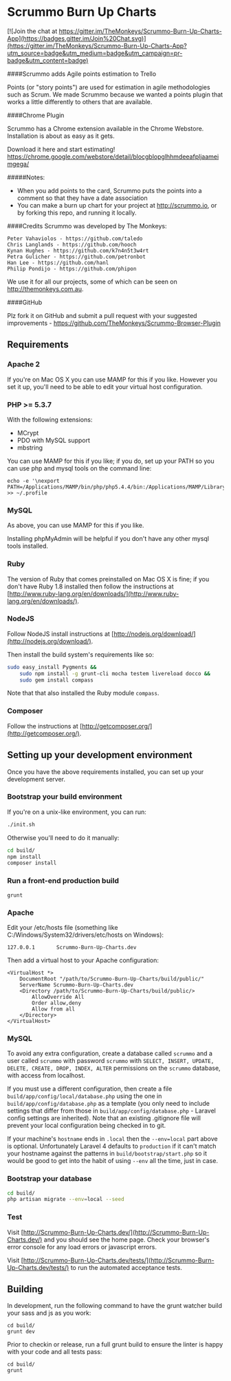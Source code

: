 Scrummo Burn Up Charts
=======================

[![Join the chat at https://gitter.im/TheMonkeys/Scrummo-Burn-Up-Charts-App](https://badges.gitter.im/Join%20Chat.svg)](https://gitter.im/TheMonkeys/Scrummo-Burn-Up-Charts-App?utm_source=badge&utm_medium=badge&utm_campaign=pr-badge&utm_content=badge)

####Scrummo adds Agile points estimation to Trello

Points (or "story points") are used for estimation in agile methodologies such as Scrum. We made Scrummo because we wanted a points plugin that works a little differently to others that are available.

####Chrome Plugin

Scrummo has a Chrome extension available in the Chrome Webstore. Installation is about as easy as it gets.

Download it here and start estimating!
https://chrome.google.com/webstore/detail/blocgblopglhhmdeeafpljaameimgega/

#####Notes:
* When you add points to the card, Scrummo puts the points into a comment so that they have a date association
* You can make a burn up chart for your project at http://scrummo.io, or by forking this repo, and running it locally.

####Credits
Scrummo was developed by The Monkeys:

    Peter Vahaviolos - https://github.com/taledo
    Chris Langlands - https://github.com/hooch
    Kynan Hughes - https://github.com/k7n4n5t3w4rt
    Petra Gulicher - https://github.com/petronbot
    Han Lee - https://github.com/hanl
    Philip Pondijo - https://github.com/phipon

We use it for all our projects, some of which can be seen on http://themonkeys.com.au.

####GitHub

Plz fork it on GitHub and submit a pull request with your suggested improvements - https://github.com/TheMonkeys/Scrummo-Browser-Plugin


Requirements
------------

### Apache 2

If you're on Mac OS X you can use MAMP for this if you like. However you set it up, you'll need to be able to edit your
virtual host configuration.

### PHP >= 5.3.7

With the following extensions:

- MCrypt
- PDO with MySQL support
- mbstring

You can use MAMP for this if you like; if you do, set up your PATH so you can use php and mysql tools on the command
line:



    echo -e '\nexport PATH=/Applications/MAMP/bin/php/php5.4.4/bin:/Applications/MAMP/Library/bin:$PATH\n\n' >> ~/.profile

### MySQL

As above, you can use MAMP for this if you like.

Installing phpMyAdmin will be helpful if you don't have any other mysql tools installed.

### Ruby

The version of Ruby that comes preinstalled on Mac OS X is fine; if you don't have Ruby 1.8 installed
then follow the instructions at [http://www.ruby-lang.org/en/downloads/](http://www.ruby-lang.org/en/downloads/).

### NodeJS

Follow NodeJS install instructions at [http://nodejs.org/download/](http://nodejs.org/download/).

Then install the build system's requirements like so:

```bash
sudo easy_install Pygments &&
    sudo npm install -g grunt-cli mocha testem livereload docco &&
    sudo gem install compass
```

Note that that also installed the Ruby module `compass`.

### Composer

Follow the instructions at [http://getcomposer.org/](http://getcomposer.org/).

Setting up your development environment
---------------------------------------

Once you have the above requirements installed, you can set up your development server.

### Bootstrap your build environment

If you're on a unix-like environment, you can run:

```bash
./init.sh
```

Otherwise you'll need to do it manually:

```bash
cd build/
npm install
composer install
```

### Run a front-end production build

```
grunt
```

### Apache

Edit your /etc/hosts file (something like C:/Windows/System32/drivers/etc/hosts on Windows):

```
127.0.0.1       Scrummo-Burn-Up-Charts.dev
```

Then add a virtual host to your Apache configuration:

```
<VirtualHost *>
    DocumentRoot "/path/to/Scrummo-Burn-Up-Charts/build/public/"
    ServerName Scrummo-Burn-Up-Charts.dev
    <Directory /path/to/Scrummo-Burn-Up-Charts/build/public/>
        AllowOverride All
        Order allow,deny
        Allow from all
    </Directory>
</VirtualHost>

```

### MySQL

To avoid any extra configuration, create a database called `scrummo` and a user called
`scrummo` with password `scrummo` with `SELECT, INSERT, UPDATE, DELETE, CREATE, DROP, INDEX, ALTER`
permissions on the `scrummo` database, with access from localhost.

If you must use a different configuration, then create a file `build/app/config/local/database.php` using the one in
`build/app/config/database.php` as a template (you only need to include settings that differ from those in
`build/app/config/database.php` - Laravel config settings are inherited). Note that an existing .gitignore file will
prevent your local configuration being checked in to git.

If your machine's `hostname` ends in `.local` then the `--env=local` part above is optional. Unfortunately Laravel 4
defaults to `production` if it can't match your hostname against the patterns in `build/bootstrap/start.php` so it
would be good to get into the habit of using `--env` all the time, just in case.

### Bootstrap your database

```bash
cd build/
php artisan migrate --env=local --seed
```

### Test

Visit [http://Scrummo-Burn-Up-Charts.dev/](http://Scrummo-Burn-Up-Charts.dev/) and you should see the home page. Check your browser's error console
for any load errors or javascript errors.

Visit [http://Scrummo-Burn-Up-Charts.dev/tests/](http://Scrummo-Burn-Up-Charts.dev/tests/) to run the automated acceptance tests.

Building
--------

In development, run the following command to have the grunt watcher build your sass and js as you work:

    cd build/
    grunt dev

Prior to checkin or release, run a full grunt build to ensure the linter is happy with your code and all tests pass:

    cd build/
    grunt
